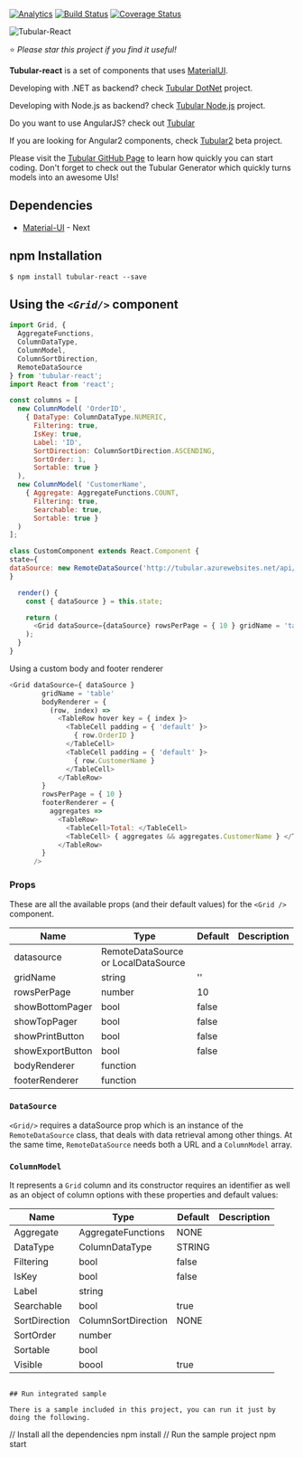   [![Analytics](https://ga-beacon.appspot.com/UA-8535255-2/unosquare/tubular-react/)](https://github.com/igrigorik/ga-beacon)
 [![Build Status](https://travis-ci.org/unosquare/tubular-react.svg?branch=master)](https://travis-ci.org/unosquare/tubular-react)
 [![Coverage Status](https://coveralls.io/repos/github/unosquare/tubular-react/badge.svg?branch=master)](https://coveralls.io/github/unosquare/tubular-react?branch=master)
 
 ![Tubular-React](http://unosquare.github.io/tubular/assets/tubular.png)
 
:star: *Please star this project if you find it useful!*

**Tubular-react** is a set of components that uses [MaterialUI](https://material-ui-next.com/). 

Developing with .NET as backend? check [Tubular DotNet](https://github.com/unosquare/tubular-dotnet) project.

Developing with Node.js as backend? check [Tubular Node.js](https://github.com/unosquare/tubular-nodejs) project.

Do you want to use AngularJS? check out [Tubular](https://github.com/unosquare/tubular)

If you are looking for Angular2 components, check [Tubular2](https://github.com/unosquare/tubular2) beta project.

Please visit the [Tubular GitHub Page](http://unosquare.github.io/tubular) to learn how quickly you can start coding. Don't forget to check out the Tubular Generator which quickly turns models into an awesome UIs!

## Dependencies
* [Material-UI](https://material-ui-next.com/) - Next

## npm Installation 
```
$ npm install tubular-react --save
```
## Using the *`<Grid/>`* component
```js
import Grid, {
  AggregateFunctions,
  ColumnDataType,
  ColumnModel,
  ColumnSortDirection,
  RemoteDataSource
} from 'tubular-react';
import React from 'react';

const columns = [
  new ColumnModel( 'OrderID',
    { DataType: ColumnDataType.NUMERIC,
      Filtering: true,
      IsKey: true,
      Label: 'ID',
      SortDirection: ColumnSortDirection.ASCENDING,
      SortOrder: 1,
      Sortable: true }
  ),
  new ColumnModel( 'CustomerName',
    { Aggregate: AggregateFunctions.COUNT,
      Filtering: true,
      Searchable: true,
      Sortable: true }
  )
];

class CustomComponent extends React.Component {
state={
dataSource: new RemoteDataSource('http://tubular.azurewebsites.net/api/orders/paged', columns)
}

  render() {
    const { dataSource } = this.state; 

    return (
      <Grid dataSource={dataSource} rowsPerPage = { 10 } gridName = 'table' />
    );
  }
}

```

Using a custom body and footer renderer
```js
<Grid dataSource={ dataSource } 
        gridName = 'table'
        bodyRenderer = {
          (row, index) => 
            <TableRow hover key = { index }>
              <TableCell padding = { 'default' }>
                { row.OrderID }
              </TableCell>
              <TableCell padding = { 'default' }>
                { row.CustomerName }
              </TableCell>
            </TableRow>
        } 
        rowsPerPage = { 10 } 
        footerRenderer = {
          aggregates => 
            <TableRow>
              <TableCell>Total: </TableCell>
              <TableCell> { aggregates && aggregates.CustomerName } </TableCell>
            </TableRow>
        }
      />
```

### Props 
These are all the available props (and their default values) for the `<Grid />` component.

| Name                 | Type                               | Default           | Description                                  |
|----------------------|------------------------------------|-------------------|----------------------------------------------|
| datasource           | RemoteDataSource or LocalDataSource|                   |                         |
| gridName             | string                             | ''                |                               |      
| rowsPerPage          | number                             |     10            |                                              |
| showBottomPager      | bool                               | false             |                                              |
| showTopPager         | bool                               | false             |                                              |
| showPrintButton      | bool                               | false             |                                              |
| showExportButton     | bool                               | false             |                                              |
| bodyRenderer         | function                           |                   |                                              |
| footerRenderer       | function                           |                   |                                              |


### `DataSource`
`<Grid/>` requires a dataSource prop which is an instance of the `RemoteDataSource` class, that deals with data retrieval among other things. At the same time, `RemoteDataSource` needs both a URL and a `ColumnModel` array.

### `ColumnModel` 
It represents a `Grid` column and its constructor requires an identifier as well as an object of column options with these properties and default values:

| Name          | Type             | Default           | Description                                  |
|---------------|------------------|-------------------|----------------------------------------------|
| Aggregate     |AggregateFunctions|     NONE          |                                              |
| DataType      | ColumnDataType   |       STRING      |                                              |
| Filtering     | bool             | false             |                                              |
| IsKey         | bool             |  false            |                                              |
| Label         | string           |                   |                                              |
| Searchable    | bool             |     true          |                                              |
| SortDirection |ColumnSortDirection|       NONE       |                                              |
| SortOrder     | number           |                   |                                              |
| Sortable      | bool             |                   |                                              |
| Visible       | boool            |     true          |                                              |
```

## Run integrated sample

There is a sample included in this project, you can run it just by doing the following.

```
// Install all the dependencies
npm install
// Run the sample project
npm start
```
